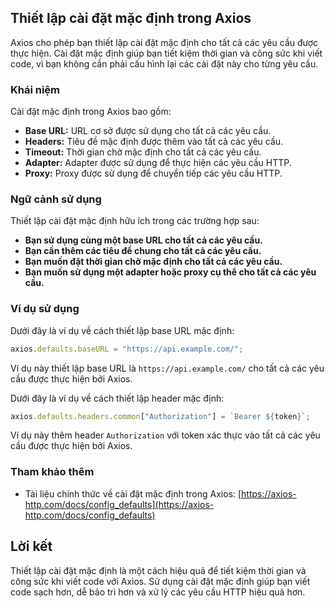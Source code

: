 ## Thiết lập cài đặt mặc định trong Axios

Axios cho phép bạn thiết lập cài đặt mặc định cho tất cả các yêu cầu được thực hiện. Cài đặt mặc định giúp bạn tiết kiệm thời gian và công sức khi viết code, vì bạn không cần phải cấu hình lại các cài đặt này cho từng yêu cầu.

### Khái niệm

Cài đặt mặc định trong Axios bao gồm:

- **Base URL:** URL cơ sở được sử dụng cho tất cả các yêu cầu.
- **Headers:** Tiêu đề mặc định được thêm vào tất cả các yêu cầu.
- **Timeout:** Thời gian chờ mặc định cho tất cả các yêu cầu.
- **Adapter:** Adapter được sử dụng để thực hiện các yêu cầu HTTP.
- **Proxy:** Proxy được sử dụng để chuyển tiếp các yêu cầu HTTP.

### Ngữ cảnh sử dụng

Thiết lập cài đặt mặc định hữu ích trong các trường hợp sau:

- **Bạn sử dụng cùng một base URL cho tất cả các yêu cầu.**
- **Bạn cần thêm các tiêu đề chung cho tất cả các yêu cầu.**
- **Bạn muốn đặt thời gian chờ mặc định cho tất cả các yêu cầu.**
- **Bạn muốn sử dụng một adapter hoặc proxy cụ thể cho tất cả các yêu cầu.**

### Ví dụ sử dụng

Dưới đây là ví dụ về cách thiết lập base URL mặc định:

```javascript
axios.defaults.baseURL = "https://api.example.com/";
```

Ví dụ này thiết lập base URL là `https://api.example.com/` cho tất cả các yêu cầu được thực hiện bởi Axios.

Dưới đây là ví dụ về cách thiết lập header mặc định:

```javascript
axios.defaults.headers.common["Authorization"] = `Bearer ${token}`;
```

Ví dụ này thêm header `Authorization` với token xác thực vào tất cả các yêu cầu được thực hiện bởi Axios.

### Tham khảo thêm

- Tài liệu chính thức về cài đặt mặc định trong Axios: [https://axios-http.com/docs/config_defaults](https://axios-http.com/docs/config_defaults)

## Lời kết

Thiết lập cài đặt mặc định là một cách hiệu quả để tiết kiệm thời gian và công sức khi viết code với Axios. Sử dụng cài đặt mặc định giúp bạn viết code sạch hơn, dễ bảo trì hơn và xử lý các yêu cầu HTTP hiệu quả hơn.
